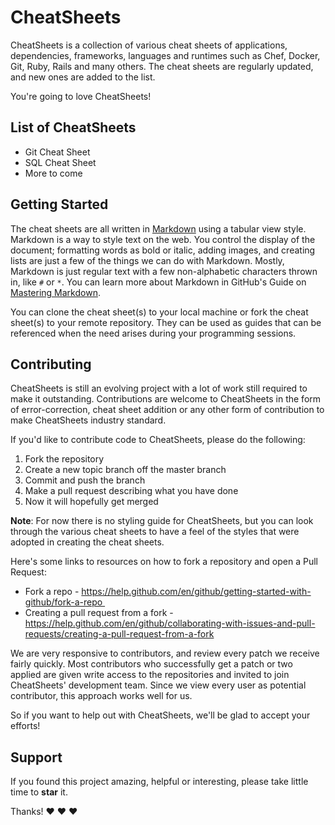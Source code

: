 # CheatSheets
CheatSheets is a collection of various cheat sheets of applications, dependencies, frameworks, languages and runtimes such as Chef, Docker, Git, Ruby, Rails and many others. The cheat sheets are regularly updated, and new ones are added to the list.

You're going to love CheatSheets!

## List of CheatSheets
* Git Cheat Sheet
* SQL Cheat Sheet
* More to come

## Getting Started
The cheat sheets are all written in [Markdown](https://en.wikipedia.org/wiki/Markdown) using a tabular view style. Markdown is a way to style text on the web. You control the display of the document; formatting words as bold or italic, adding images, and creating lists are just a few of the things we can do with Markdown. Mostly, Markdown is just regular text with a few non-alphabetic characters thrown in, like `#` or `*`. You can learn more about Markdown in GitHub's Guide on [Mastering Markdown](https://guides.github.com/features/mastering-markdown/).

You can clone the cheat sheet(s) to your local machine or fork the cheat sheet(s) to your remote repository. They can be used as guides that can be referenced when the need arises during your programming sessions.

## Contributing
CheatSheets is still an evolving project with a lot of work still required to make it outstanding. Contributions are welcome to CheatSheets in the form of error-correction, cheat sheet addition or any other form of contribution to make CheatSheets industry standard.

If you'd like to contribute code to CheatSheets, please do the following:


1. Fork the repository
2. Create a new topic branch off the master branch
3. Commit and push the branch
4. Make a pull request describing what you have done
5. Now it will hopefully get merged

**Note**: For now there is no styling guide for CheatSheets, but you can look through the various cheat sheets to have a feel of the styles that were adopted in creating the cheat sheets.

Here's some links to resources on how to fork a repository and open a Pull Request: 

- Fork a repo - https://help.github.com/en/github/getting-started-with-github/fork-a-repo   
- Creating a pull request from a fork - https://help.github.com/en/github/collaborating-with-issues-and-pull-requests/creating-a-pull-request-from-a-fork



We are very responsive to contributors, and review every patch we receive fairly quickly. Most contributors who successfully get a patch or two applied are given write access to the repositories and invited to join CheatSheets' development team. Since we view every user as potential contributor, this approach works well for us.

So if you want to help out with CheatSheets, we'll be glad to accept your efforts!

## Support
If you found this project amazing, helpful or interesting, please take little time to **star** it.

Thanks! ❤️ ❤️ ❤️
